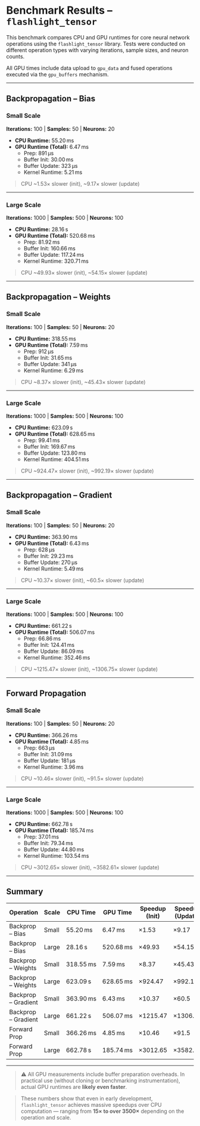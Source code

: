 # Benchmark Results – `flashlight_tensor`

This benchmark compares CPU and GPU runtimes for core neural network operations using the `flashlight_tensor` library. Tests were conducted on different operation types with varying iterations, sample sizes, and neuron counts.

All GPU times include data upload to `gpu_data` and fused operations executed via the `gpu_buffers` mechanism.

---

## Backpropagation – Bias

### Small Scale  
**Iterations:** 100 | **Samples:** 50 | **Neurons:** 20  
- **CPU Runtime:** 55.20 ms  
- **GPU Runtime (Total):** 6.47 ms  
  - Prep: 891 µs  
  - Buffer Init: 30.00 ms  
  - Buffer Update: 323 µs  
  - Kernel Runtime: 5.21 ms  

> CPU ~1.53× slower (init), ~9.17× slower (update)

---

### Large Scale  
**Iterations:** 1000 | **Samples:** 500 | **Neurons:** 100  
- **CPU Runtime:** 28.16 s  
- **GPU Runtime (Total):** 520.68 ms  
  - Prep: 81.92 ms  
  - Buffer Init: 160.66 ms  
  - Buffer Update: 117.24 ms  
  - Kernel Runtime: 320.71 ms  

> CPU ~49.93× slower (init), ~54.15× slower (update)

---

## Backpropagation – Weights

### Small Scale  
**Iterations:** 100 | **Samples:** 50 | **Neurons:** 20  
- **CPU Runtime:** 318.55 ms  
- **GPU Runtime (Total):** 7.59 ms  
  - Prep: 912 µs  
  - Buffer Init: 31.65 ms  
  - Buffer Update: 341 µs  
  - Kernel Runtime: 6.29 ms  

> CPU ~8.37× slower (init), ~45.43× slower (update)

---

### Large Scale  
**Iterations:** 1000 | **Samples:** 500 | **Neurons:** 100  
- **CPU Runtime:** 623.09 s  
- **GPU Runtime (Total):** 628.65 ms  
  - Prep: 99.41 ms  
  - Buffer Init: 169.67 ms  
  - Buffer Update: 123.80 ms  
  - Kernel Runtime: 404.51 ms  

> CPU ~924.47× slower (init), ~992.19× slower (update)

---

## Backpropagation – Gradient

### Small Scale  
**Iterations:** 100 | **Samples:** 50 | **Neurons:** 20  
- **CPU Runtime:** 363.90 ms  
- **GPU Runtime (Total):** 6.43 ms  
  - Prep: 628 µs  
  - Buffer Init: 29.23 ms  
  - Buffer Update: 270 µs  
  - Kernel Runtime: 5.49 ms  

> CPU ~10.37× slower (init), ~60.5× slower (update)

---

### Large Scale  
**Iterations:** 1000 | **Samples:** 500 | **Neurons:** 100  
- **CPU Runtime:** 661.22 s  
- **GPU Runtime (Total):** 506.07 ms  
  - Prep: 66.86 ms  
  - Buffer Init: 124.41 ms  
  - Buffer Update: 86.09 ms  
  - Kernel Runtime: 352.46 ms  

> CPU ~1215.47× slower (init), ~1306.75× slower (update)

---

## Forward Propagation

### Small Scale  
**Iterations:** 100 | **Samples:** 50 | **Neurons:** 20  
- **CPU Runtime:** 366.26 ms  
- **GPU Runtime (Total):** 4.85 ms  
  - Prep: 663 µs  
  - Buffer Init: 31.09 ms  
  - Buffer Update: 181 µs  
  - Kernel Runtime: 3.96 ms  

> CPU ~10.46× slower (init), ~91.5× slower (update)

---

### Large Scale  
**Iterations:** 1000 | **Samples:** 500 | **Neurons:** 100  
- **CPU Runtime:** 662.78 s  
- **GPU Runtime (Total):** 185.74 ms  
  - Prep: 37.01 ms  
  - Buffer Init: 79.34 ms  
  - Buffer Update: 44.80 ms  
  - Kernel Runtime: 103.54 ms  

> CPU ~3012.65× slower (init), ~3582.61× slower (update)

---

## Summary

| Operation           | Scale        | CPU Time     | GPU Time    | Speedup (Init) | Speedup (Update) |
|---------------------|--------------|--------------|-------------|----------------|------------------|
| Backprop – Bias     | Small        | 55.20 ms     | 6.47 ms     | ×1.53          | ×9.17            |
| Backprop – Bias     | Large        | 28.16 s      | 520.68 ms   | ×49.93         | ×54.15           |
| Backprop – Weights  | Small        | 318.55 ms    | 7.59 ms     | ×8.37          | ×45.43           |
| Backprop – Weights  | Large        | 623.09 s     | 628.65 ms   | ×924.47        | ×992.19          |
| Backprop – Gradient | Small        | 363.90 ms    | 6.43 ms     | ×10.37         | ×60.5            |
| Backprop – Gradient | Large        | 661.22 s     | 506.07 ms   | ×1215.47       | ×1306.75         |
| Forward Prop        | Small        | 366.26 ms    | 4.85 ms     | ×10.46         | ×91.5            |
| Forward Prop        | Large        | 662.78 s     | 185.74 ms   | ×3012.65       | ×3582.61         |

---

> ⚠️ All GPU measurements include buffer preparation overheads. In practical use (without cloning or benchmarking instrumentation), actual GPU runtimes are **likely even faster**.

> These numbers show that even in early development, `flashlight_tensor` achieves massive speedups over CPU computation — ranging from **15× to over 3500×** depending on the operation and scale.
